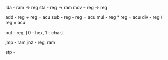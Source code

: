 lda - ram -> reg
sta - reg -> ram
mov - reg -> reg

add - reg + reg = acu
sub - reg - reg = acu
mul - reg * reg = acu
div - reg / reg = acu

out - reg, [0 - hex, 1 - char]

jmp - ram
jnz - reg, ram

stp - 
